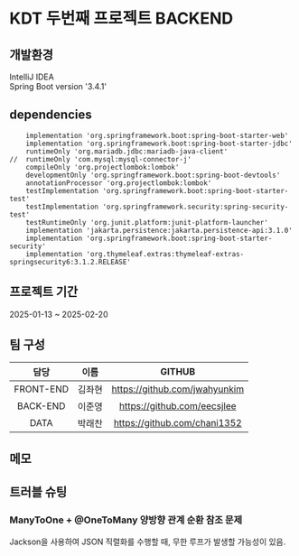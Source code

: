 # KDT 두번째 프로젝트 BACKEND
  
## 개발환경
  
IntelliJ IDEA  
Spring Boot version '3.4.1'  
  
## dependencies
  
```declarative
	implementation 'org.springframework.boot:spring-boot-starter-web'
	implementation 'org.springframework.boot:spring-boot-starter-jdbc'
	runtimeOnly 'org.mariadb.jdbc:mariadb-java-client'
//	runtimeOnly 'com.mysql:mysql-connector-j'
	compileOnly 'org.projectlombok:lombok'
	developmentOnly 'org.springframework.boot:spring-boot-devtools'
	annotationProcessor 'org.projectlombok:lombok'
	testImplementation 'org.springframework.boot:spring-boot-starter-test'
	testImplementation 'org.springframework.security:spring-security-test'
	testRuntimeOnly 'org.junit.platform:junit-platform-launcher'
	implementation 'jakarta.persistence:jakarta.persistence-api:3.1.0'
	implementation 'org.springframework.boot:spring-boot-starter-security'
	implementation 'org.thymeleaf.extras:thymeleaf-extras-springsecurity6:3.1.2.RELEASE'
```
  
  
## 프로젝트 기간
  
2025-01-13 ~ 2025-02-20  
  
## 팀 구성
|      담당      |  이름   |             GITHUB              |
|:------------:|:-----:|:-------------------------------:|
|  FRONT-END   |  김좌현  |  https://github.com/jwahyunkim  |
|   BACK-END   |  이준영  |   https://github.com/eecsjlee   |
|     DATA     |  박래찬  |  https://github.com/chani1352   |
  
## 메모
  

## 트러블 슈팅
  
### ManyToOne + @OneToMany 양방향 관계 순환 참조 문제
  
Jackson을 사용하여 JSON 직렬화를 수행할 때, 무한 루프가 발생할 가능성이 있음.  
